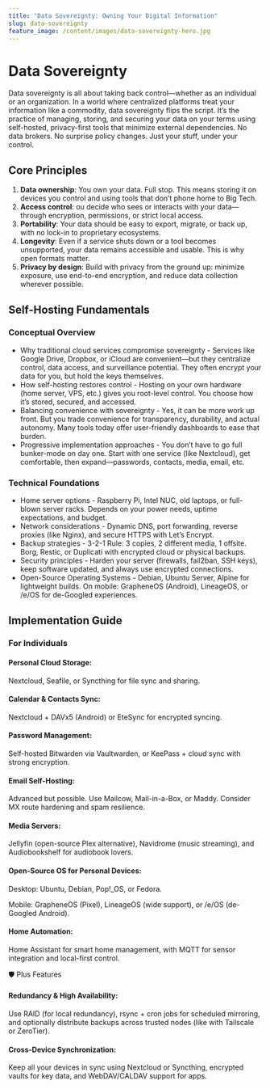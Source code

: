 ```yaml
---
title: "Data Sovereignty: Owning Your Digital Information"
slug: data-sovereignty
feature_image: /content/images/data-sovereignty-hero.jpg
---
```


# Data Sovereignty

Data sovereignty is all about taking back control—whether as an individual or an organization. In a world where centralized platforms treat your information like a commodity, data sovereignty flips the script. It’s the practice of managing, storing, and securing your data on your terms using self-hosted, privacy-first tools that minimize external dependencies.
No data brokers. No surprise policy changes. Just your stuff, under your control.

## Core Principles

1. **Data ownership**: You own your data. Full stop. This means storing it on devices you control and using tools that don’t phone home to Big Tech.
2. **Access control**: ou decide who sees or interacts with your data—through encryption, permissions, or strict local access.
3. **Portability**: Your data should be easy to export, migrate, or back up, with no lock-in to proprietary ecosystems.
4. **Longevity**: Even if a service shuts down or a tool becomes unsupported, your data remains accessible and usable. This is why open formats matter.
5. **Privacy by design**: Build with privacy from the ground up: minimize exposure, use end-to-end encryption, and reduce data collection wherever possible.

## Self-Hosting Fundamentals

### Conceptual Overview
- Why traditional cloud services compromise sovereignty - Services like Google Drive, Dropbox, or iCloud are convenient—but they centralize control, data access, and surveillance potential. They often encrypt your data for you, but hold the keys themselves.
- How self-hosting restores control - Hosting on your own hardware (home server, VPS, etc.) gives you root-level control. You choose how it’s stored, secured, and accessed.
- Balancing convenience with sovereignty - Yes, it can be more work up front. But you trade convenience for transparency, durability, and actual autonomy. Many tools today offer user-friendly dashboards to ease that burden.
- Progressive implementation approaches - You don’t have to go full bunker-mode on day one. Start with one service (like Nextcloud), get comfortable, then expand—passwords, contacts, media, email, etc.

### Technical Foundations
- Home server options - Raspberry Pi, Intel NUC, old laptops, or full-blown server racks. Depends on your power needs, uptime expectations, and budget.
- Network considerations - Dynamic DNS, port forwarding, reverse proxies (like Nginx), and secure HTTPS with Let’s Encrypt.
- Backup strategies - 3-2-1 Rule: 3 copies, 2 different media, 1 offsite. Borg, Restic, or Duplicati with encrypted cloud or physical backups.
- Security principles - Harden your server (firewalls, fail2ban, SSH keys), keep software updated, and always use encrypted connections.
- Open-Source Operating Systems - Debian, Ubuntu Server, Alpine for lightweight builds. On mobile: GrapheneOS (Android), LineageOS, or /e/OS for de-Googled experiences.

## Implementation Guide

### For Individuals

#### Personal Cloud Storage:
Nextcloud, Seafile, or Syncthing for file sync and sharing.

#### Calendar & Contacts Sync:
Nextcloud + DAVx5 (Android) or EteSync for encrypted syncing.

#### Password Management:
Self-hosted Bitwarden via Vaultwarden, or KeePass + cloud sync with strong encryption.

#### Email Self-Hosting:
Advanced but possible. Use Mailcow, Mail-in-a-Box, or Maddy. Consider MX route hardening and spam resilience.

#### Media Servers:
Jellyfin (open-source Plex alternative), Navidrome (music streaming), and Audiobookshelf for audiobook lovers.

#### Open-Source OS for Personal Devices:

Desktop: Ubuntu, Debian, Pop!_OS, or Fedora.

Mobile: GrapheneOS (Pixel), LineageOS (wide support), or /e/OS (de-Googled Android).

#### Home Automation:
Home Assistant for smart home management, with MQTT for sensor integration and local-first control.


🛡️ Plus Features
#### Redundancy & High Availability:
Use RAID (for local redundancy), rsync + cron jobs for scheduled mirroring, and optionally distribute backups across trusted nodes (like with Tailscale or ZeroTier).

#### Cross-Device Synchronization:
Keep all your devices in sync using Nextcloud or Syncthing, encrypted vaults for key data, and WebDAV/CALDAV support for apps.


